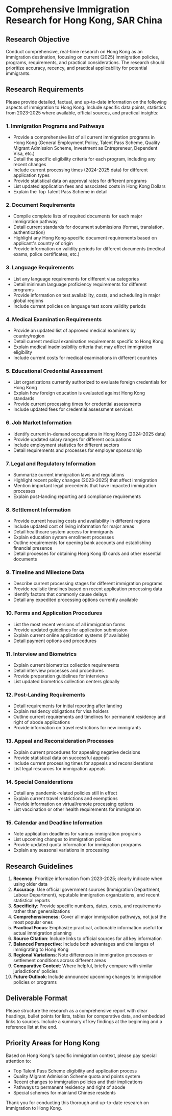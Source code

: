 # Comprehensive Immigration Research for Hong Kong, SAR China

## Research Objective
Conduct comprehensive, real-time research on Hong Kong as an immigration destination, focusing on current (2025) immigration policies, programs, requirements, and practical considerations. The research should prioritize accuracy, recency, and practical applicability for potential immigrants.

## Research Requirements
Please provide detailed, factual, and up-to-date information on the following aspects of immigration to Hong Kong. Include specific data points, statistics from 2023-2025 where available, official sources, and practical insights:

### 1. Immigration Programs and Pathways
- Provide a comprehensive list of all current immigration programs in Hong Kong (General Employment Policy, Talent Pass Scheme, Quality Migrant Admission Scheme, Investment as Entrepreneur, Dependent Visa, etc.)
- Detail the specific eligibility criteria for each program, including any recent changes
- Include current processing times (2024-2025 data) for different application types
- Provide statistical data on approval rates for different programs
- List updated application fees and associated costs in Hong Kong Dollars
- Explain the Top Talent Pass Scheme in detail

### 2. Document Requirements
- Compile complete lists of required documents for each major immigration pathway
- Detail current standards for document submissions (format, translation, authentication)
- Highlight any Hong Kong-specific document requirements based on applicant's country of origin
- Provide information on validity periods for different documents (medical exams, police certificates, etc.)

### 3. Language Requirements
- List any language requirements for different visa categories
- Detail minimum language proficiency requirements for different programs
- Provide information on test availability, costs, and scheduling in major global regions
- Include current policies on language test score validity periods

### 4. Medical Examination Requirements
- Provide an updated list of approved medical examiners by country/region
- Detail current medical examination requirements specific to Hong Kong
- Explain medical inadmissibility criteria that may affect immigration eligibility
- Include current costs for medical examinations in different countries

### 5. Educational Credential Assessment
- List organizations currently authorized to evaluate foreign credentials for Hong Kong
- Explain how foreign education is evaluated against Hong Kong standards
- Provide current processing times for credential assessments
- Include updated fees for credential assessment services

### 6. Job Market Information
- Identify current in-demand occupations in Hong Kong (2024-2025 data)
- Provide updated salary ranges for different occupations
- Include employment statistics for different sectors
- Detail requirements and processes for employer sponsorship

### 7. Legal and Regulatory Information
- Summarize current immigration laws and regulations
- Highlight recent policy changes (2023-2025) that affect immigration
- Mention important legal precedents that have impacted immigration processes
- Explain post-landing reporting and compliance requirements

### 8. Settlement Information
- Provide current housing costs and availability in different regions
- Include updated cost of living information for major areas
- Detail healthcare system access for immigrants
- Explain education system enrollment processes
- Outline requirements for opening bank accounts and establishing financial presence
- Detail processes for obtaining Hong Kong ID cards and other essential documents

### 9. Timeline and Milestone Data
- Describe current processing stages for different immigration programs
- Provide realistic timelines based on recent application processing data
- Identify factors that commonly cause delays
- Detail any expedited processing options currently available

### 10. Forms and Application Procedures
- List the most recent versions of all immigration forms
- Provide updated guidelines for application submission
- Explain current online application systems (if available)
- Detail payment options and procedures

### 11. Interview and Biometrics
- Explain current biometrics collection requirements
- Detail interview processes and procedures
- Provide preparation guidelines for interviews
- List updated biometrics collection centers globally

### 12. Post-Landing Requirements
- Detail requirements for initial reporting after landing
- Explain residency obligations for visa holders
- Outline current requirements and timelines for permanent residency and right of abode applications
- Provide information on travel restrictions for new immigrants

### 13. Appeal and Reconsideration Processes
- Explain current procedures for appealing negative decisions
- Provide statistical data on successful appeals
- Include current processing times for appeals and reconsiderations
- List legal resources for immigration appeals

### 14. Special Considerations
- Detail any pandemic-related policies still in effect
- Explain current travel restrictions and exemptions
- Provide information on virtual/remote processing options
- List vaccination or other health requirements for immigration

### 15. Calendar and Deadline Information
- Note application deadlines for various immigration programs
- List upcoming changes to immigration policies
- Provide updated quota information for immigration programs
- Explain any seasonal variations in processing

## Research Guidelines
1. **Recency**: Prioritize information from 2023-2025; clearly indicate when using older data
2. **Accuracy**: Use official government sources (Immigration Department, Labour Department), reputable immigration organizations, and recent statistical reports
3. **Specificity**: Provide specific numbers, dates, costs, and requirements rather than generalizations
4. **Comprehensiveness**: Cover all major immigration pathways, not just the most popular ones
5. **Practical Focus**: Emphasize practical, actionable information useful for actual immigration planning
6. **Source Citation**: Include links to official sources for all key information
7. **Balanced Perspective**: Include both advantages and challenges of immigrating to Hong Kong
8. **Regional Variations**: Note differences in immigration processes or settlement conditions across different areas
9. **Comparative Context**: Where helpful, briefly compare with similar jurisdictions' policies
10. **Future Outlook**: Include announced upcoming changes to immigration policies or programs

## Deliverable Format
Please structure the research as a comprehensive report with clear headings, bullet points for lists, tables for comparative data, and embedded links to sources. Include a summary of key findings at the beginning and a reference list at the end.

## Priority Areas for Hong Kong
Based on Hong Kong's specific immigration context, please pay special attention to:
- Top Talent Pass Scheme eligibility and application process
- Quality Migrant Admission Scheme quota and points system
- Recent changes to immigration policies and their implications
- Pathways to permanent residency and right of abode
- Special schemes for mainland Chinese residents

Thank you for conducting this thorough and up-to-date research on immigration to Hong Kong.
